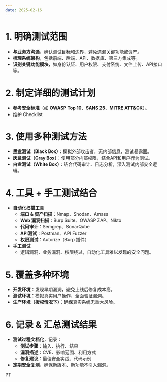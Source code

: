 ```yaml
---
date: 2025-02-16
---
```

# 1. 明确测试范围

- **与业务方沟通**，确认测试目标和边界，避免遗漏关键功能或资产。
- **梳理系统架构**，包括前端、后端、API、数据库、第三方集成等。
- **识别关键功能模块**，如身份认证、用户权限、支付系统、文件上传、API接口等。

# 2. 制定详细的测试计划

- **参考安全标准**（如 **OWASP Top 10**、**SANS 25**、**MITRE ATT&CK**）。
- 维护 Checklist

# 3. 使用多种测试方法

- **黑盒测试（Black Box）**：模拟外部攻击者，无内部信息，测试暴露面。
- **灰盒测试（Gray Box）**：使用部分内部权限，结合API和用户行为测试。
- **白盒测试（White Box）**：结合代码审计、日志分析，深入测试内部安全逻辑。


# 4. 工具 + 手工测试结合

- **自动化扫描工具**
    - **端口 & 资产扫描**：Nmap、Shodan、Amass
    - **Web 漏洞扫描**：Burp Suite、OWASP ZAP、Nikto
    - **代码审计**：Semgrep、SonarQube
    - **API测试**：Postman、API Fuzzer
    - **权限测试**：Autorize（Burp 插件）
- **手工测试**
    - 逻辑漏洞、业务漏洞、权限绕过，自动化工具难以发现的安全问题。


# 5. 覆盖多种环境

- **开发环境**：发现早期漏洞，避免上线后修复成本高。
- **测试环境**：模拟真实用户操作，全面验证漏洞。
- **生产环境（授权情况下）**：确保真实系统无重大风险。

# 6. 记录 & 汇总测试结果

- **测试过程文档化**，记录：
    - **测试步骤**：输入、执行、结果
    - **漏洞描述**：CVE、影响范围、利用方式
    - **修复建议**：最佳安全实践、代码示例
- **定期安全复测**，确保新版本、新功能不引入漏洞。

PT
